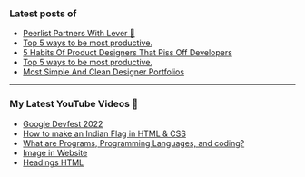 ### Latest posts of 
<!-- BLOG-POST-LIST:START -->
- [Peerlist Partners With Lever 🎉](https://blog.codersalman.live/peerlist-partners-with-lever)
- [Top 5 ways to be most productive.](https://blog.codersalman.live/top-5-ways-to-be-most-productive-1)
- [5 Habits Of Product Designers That Piss Off Developers](https://blog.codersalman.live/5-habits-of-product-designers-that-piss-off-developers)
- [Top 5 ways to be most productive.](https://blog.codersalman.live/top-5-ways-to-be-most-productive)
- [Most Simple And Clean Designer Portfolios](https://blog.codersalman.live/most-simple-and-clean-designer-portfolios-1)
<!-- BLOG-POST-LIST:END -->

<hr>

### My Latest YouTube Videos 🌱
<!-- YOUTUBE:START -->
- [Google Devfest 2022 ](https://www.youtube.com/watch?v=u_wWOf0LUxk)
- [How to make an Indian Flag in HTML &amp; CSS ](https://www.youtube.com/watch?v=5IxQYP8xTIE)
- [What are  Programs, Programming Languages, and coding? ](https://www.youtube.com/watch?v=9_b_2HpqasE)
- [Image in Website ](https://www.youtube.com/watch?v=g2bmNTShT-Q)
- [Headings HTML ](https://www.youtube.com/watch?v=YCgJBxAvboA)
<!-- YOUTUBE:END -->
